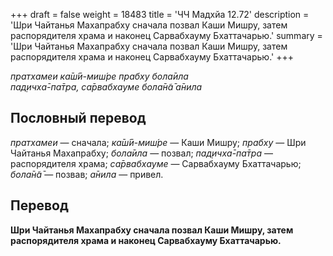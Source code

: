 +++
draft = false
weight = 18483
title = 'ЧЧ Мадхйа 12.72'
description = 'Шри Чайтанья Махапрабху сначала позвал Каши Мишру, затем распорядителя храма и наконец Сарвабхауму Бхаттачарью.'
summary = 'Шри Чайтанья Махапрабху сначала позвал Каши Мишру, затем распорядителя храма и наконец Сарвабхауму Бхаттачарью.'
+++

_пратхамеи ка̄ш́ӣ-миш́ре прабху бола̄ила  
пад̣ичха̄-па̄тра, са̄рвабхауме бола̄н̃а̄ а̄нила_

## Пословный перевод

_пратхамеи_ — сначала; _ка̄ш́ӣ_\-_миш́ре_ — Каши Мишру; _прабху_ — Шри Чайтанья Махапрабху; _бола̄ила_ — позвал; _пад̣ичха̄_\-_па̄тра_ — распорядителя храма; _са̄рвабхауме_ — Сарвабхауму Бхаттачарью; _бола̄н̃а̄_ — позвав; _а̄нила_ — привел.

## Перевод

**Шри Чайтанья Махапрабху сначала позвал Каши Мишру, затем распорядителя храма и наконец Сарвабхауму Бхаттачарью.**
